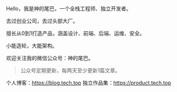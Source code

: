 Hello，我是神的尾巴，一个全栈工程师、独立开发者。

去过创业公司，去过头部大厂。

擅长从0到1打造产品，涵盖设计、前端、后端、运维、安全。

小能造轮，大能架构。

欢迎关注我的微信公众号：神的尾巴。

> 公众号定期更新，每两天至少更新1篇文章。

个人博客：<https://blog.tech.top>
独立作品集：<https://product.tech.top>
